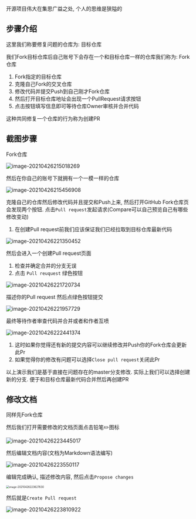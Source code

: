 开源项目伟大在集思广益之处, 个人的思维是狭隘的

## 步骤介绍

这里我们称要修复问题的仓库为: 目标仓库

我们Fork目标仓库后自己账号下会存在一个和目标仓库一样的仓库我们称为: Fork仓库



1. Fork指定的目标仓库
2. 克隆自己Fork的交叉仓库
3. 修改代码并提交Push到自己刚才Fork仓库
4. 然后打开目标仓库地址会出现一个PullRequest请求按钮
5. 点击按钮填写信息即可等待仓库Owner审核并合并代码



这种共同修复一个仓库的行为称为创建PR

## 截图步骤

Fork仓库

![image-20210426215018269](https://i.imgur.com/S5nhyma.png)



然后在你自己的账号下就拥有一个一模一样的仓库

![image-20210426215456908](https://i.imgur.com/8CbAFpm.png)



克隆自己的仓库然后修改代码并且提交和Push上来, 然后打开GitHub Fork仓库页会发现两个按钮. 点击`Pull request`发起请求(Compare可以自己预览自己有哪些修改变动)

1. 在创建Pull request前我们应该保证我们已经拉取到目标仓库最新代码

![image-20210426221350452](https://i.imgur.com/hStSSZ2.png)



然后会进入一个创建Pull request页面

1. 检查并确定合并的分支无误
2. 点击 `Pull reuquest` 绿色按钮

![image-20210426221720734](https://i.imgur.com/tyipHe2.png)



描述你的Pull request 然后点绿色按钮提交

![image-20210426221957729](https://i.imgur.com/f1DZLxD.png)



最终等待作者审查代码并合并或者和作者互喷

![image-20210426222441374](https://i.imgur.com/7TwZP7Z.png)



1. 这时如果你觉得还有新的提交内容可以继续修改并Push你的Fork仓库会更新此Pr
2. 如果觉得你的修改有问题可以选择`Close pull request`关闭此Pr



以上演示我们是基于直接在问题存在的master分支修改. 实际上我们可以选择创建新的分支. 便于和目标仓库最新代码合并然后再创建PR



## 修改文档

同样先Fork仓库



然后我们打开需要修改的文档页面点击铅笔✏️图标

![image-20210426223445017](https://i.imgur.com/FSvPmpY.png)



然后编辑文档内容(文档为Markdown语法编写)

![image-20210426223550117](https://i.imgur.com/ucfX0iq.png)



编辑完成确认, 描述修改内容, 然后点击`Propose changes`

<img src="https://i.imgur.com/UJ40tOU.png" alt="image-20210426223627630" style="zoom:50%;" />

然后就是`Create Pull request`

![image-20210426223810922](https://i.imgur.com/OLfBk7y.png)
